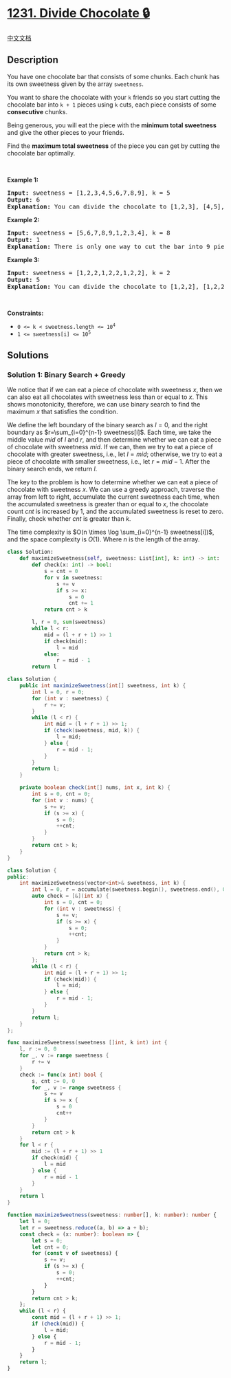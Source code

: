 # [1231. Divide Chocolate 🔒](https://leetcode.com/problems/divide-chocolate)

[中文文档](/solution/1200-1299/1231.Divide%20Chocolate/README.md)

<!-- tags:Array,Binary Search -->

<!-- difficulty:Hard -->

## Description

<p>You have one chocolate bar that consists of some chunks. Each chunk has its own sweetness given by the array&nbsp;<code>sweetness</code>.</p>

<p>You want to share the chocolate with your <code>k</code>&nbsp;friends so you start cutting the chocolate bar into <code>k + 1</code>&nbsp;pieces using&nbsp;<code>k</code>&nbsp;cuts, each piece consists of some <strong>consecutive</strong> chunks.</p>

<p>Being generous, you will eat the piece with the <strong>minimum total sweetness</strong> and give the other pieces to your friends.</p>

<p>Find the <strong>maximum total sweetness</strong> of the&nbsp;piece you can get by cutting the chocolate bar optimally.</p>

<p>&nbsp;</p>
<p><strong class="example">Example 1:</strong></p>

<pre>
<strong>Input:</strong> sweetness = [1,2,3,4,5,6,7,8,9], k = 5
<strong>Output:</strong> 6
<b>Explanation: </b>You can divide the chocolate to [1,2,3], [4,5], [6], [7], [8], [9]
</pre>

<p><strong class="example">Example 2:</strong></p>

<pre>
<strong>Input:</strong> sweetness = [5,6,7,8,9,1,2,3,4], k = 8
<strong>Output:</strong> 1
<b>Explanation: </b>There is only one way to cut the bar into 9 pieces.
</pre>

<p><strong class="example">Example 3:</strong></p>

<pre>
<strong>Input:</strong> sweetness = [1,2,2,1,2,2,1,2,2], k = 2
<strong>Output:</strong> 5
<b>Explanation: </b>You can divide the chocolate to [1,2,2], [1,2,2], [1,2,2]
</pre>

<p>&nbsp;</p>
<p><strong>Constraints:</strong></p>

<ul>
	<li><code>0 &lt;= k &lt; sweetness.length &lt;= 10<sup>4</sup></code></li>
	<li><code>1 &lt;= sweetness[i] &lt;= 10<sup>5</sup></code></li>
</ul>

## Solutions

### Solution 1: Binary Search + Greedy

We notice that if we can eat a piece of chocolate with sweetness $x$, then we can also eat all chocolates with sweetness less than or equal to $x$. This shows monotonicity, therefore, we can use binary search to find the maximum $x$ that satisfies the condition.

We define the left boundary of the binary search as $l=0$, and the right boundary as $r=\sum_{i=0}^{n-1} sweetness[i]$. Each time, we take the middle value $mid$ of $l$ and $r$, and then determine whether we can eat a piece of chocolate with sweetness $mid$. If we can, then we try to eat a piece of chocolate with greater sweetness, i.e., let $l=mid$; otherwise, we try to eat a piece of chocolate with smaller sweetness, i.e., let $r=mid-1$. After the binary search ends, we return $l$.

The key to the problem is how to determine whether we can eat a piece of chocolate with sweetness $x$. We can use a greedy approach, traverse the array from left to right, accumulate the current sweetness each time, when the accumulated sweetness is greater than or equal to $x$, the chocolate count $cnt$ is increased by $1$, and the accumulated sweetness is reset to zero. Finally, check whether $cnt$ is greater than $k$.

The time complexity is $O(n \times \log \sum_{i=0}^{n-1} sweetness[i])$, and the space complexity is $O(1)$. Where $n$ is the length of the array.

<!-- tabs:start -->

```python
class Solution:
    def maximizeSweetness(self, sweetness: List[int], k: int) -> int:
        def check(x: int) -> bool:
            s = cnt = 0
            for v in sweetness:
                s += v
                if s >= x:
                    s = 0
                    cnt += 1
            return cnt > k

        l, r = 0, sum(sweetness)
        while l < r:
            mid = (l + r + 1) >> 1
            if check(mid):
                l = mid
            else:
                r = mid - 1
        return l
```

```java
class Solution {
    public int maximizeSweetness(int[] sweetness, int k) {
        int l = 0, r = 0;
        for (int v : sweetness) {
            r += v;
        }
        while (l < r) {
            int mid = (l + r + 1) >> 1;
            if (check(sweetness, mid, k)) {
                l = mid;
            } else {
                r = mid - 1;
            }
        }
        return l;
    }

    private boolean check(int[] nums, int x, int k) {
        int s = 0, cnt = 0;
        for (int v : nums) {
            s += v;
            if (s >= x) {
                s = 0;
                ++cnt;
            }
        }
        return cnt > k;
    }
}
```

```cpp
class Solution {
public:
    int maximizeSweetness(vector<int>& sweetness, int k) {
        int l = 0, r = accumulate(sweetness.begin(), sweetness.end(), 0);
        auto check = [&](int x) {
            int s = 0, cnt = 0;
            for (int v : sweetness) {
                s += v;
                if (s >= x) {
                    s = 0;
                    ++cnt;
                }
            }
            return cnt > k;
        };
        while (l < r) {
            int mid = (l + r + 1) >> 1;
            if (check(mid)) {
                l = mid;
            } else {
                r = mid - 1;
            }
        }
        return l;
    }
};
```

```go
func maximizeSweetness(sweetness []int, k int) int {
	l, r := 0, 0
	for _, v := range sweetness {
		r += v
	}
	check := func(x int) bool {
		s, cnt := 0, 0
		for _, v := range sweetness {
			s += v
			if s >= x {
				s = 0
				cnt++
			}
		}
		return cnt > k
	}
	for l < r {
		mid := (l + r + 1) >> 1
		if check(mid) {
			l = mid
		} else {
			r = mid - 1
		}
	}
	return l
}
```

```ts
function maximizeSweetness(sweetness: number[], k: number): number {
    let l = 0;
    let r = sweetness.reduce((a, b) => a + b);
    const check = (x: number): boolean => {
        let s = 0;
        let cnt = 0;
        for (const v of sweetness) {
            s += v;
            if (s >= x) {
                s = 0;
                ++cnt;
            }
        }
        return cnt > k;
    };
    while (l < r) {
        const mid = (l + r + 1) >> 1;
        if (check(mid)) {
            l = mid;
        } else {
            r = mid - 1;
        }
    }
    return l;
}
```

<!-- tabs:end -->

<!-- end -->
